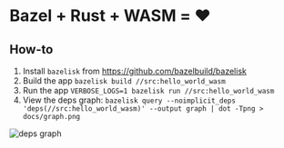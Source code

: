 # Bazel + Rust + WASM = ❤️

## How-to

1. Install `bazelisk` from https://github.com/bazelbuild/bazelisk
1. Build the app `bazelisk build //src:hello_world_wasm`
1. Run the app `VERBOSE_LOGS=1 bazelisk run //src:hello_world_wasm`
1. View the deps graph: `bazelisk query --noimplicit_deps 'deps(//src:hello_world_wasm)' --output graph | dot -Tpng > docs/graph.png`

![deps graph](https://github.com/manekinekko/bazel_rust_wasm_example/blob/master/docs/graph.png)